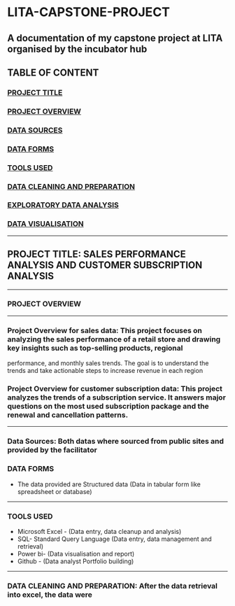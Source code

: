 # LITA-CAPSTONE-PROJECT
A documentation of my capstone project at LITA organised by the incubator hub 
---
## TABLE OF CONTENT

### [PROJECT TITLE](#project-title)

### [PROJECT OVERVIEW](#project-overview)

### [DATA SOURCES](#data-sources)

### [DATA FORMS](#data-forms)

### [TOOLS USED](#tools-used)

### [DATA CLEANING AND PREPARATION](#data-cleaning-and-preparation) 

### [EXPLORATORY DATA ANALYSIS](#exploratory-data-analysis)

### [DATA VISUALISATION](#data-visualisation)

---
## PROJECT TITLE: SALES PERFORMANCE ANALYSIS AND CUSTOMER SUBSCRIPTION ANALYSIS 
---
### PROJECT OVERVIEW
---
### Project Overview for sales data: This project focuses on analyzing the sales performance of a retail store and drawing key insights such as top-selling products, regional
performance, and monthly sales trends. The goal is to understand the trends and take actionable steps to increase revenue in each region
### Project Overview for customer subscription data: This project analyzes the trends of a subscription service. It answers major questions on the most used subscription package and the renewal and cancellation patterns.
---
### Data Sources: Both datas where sourced from public sites and provided by the facilitator

### DATA FORMS
- The data provided are Structured data (Data in tabular form like spreadsheet or database)
---
### TOOLS USED
- Microsoft Excel - (Data entry, data cleanup and analysis)
- SQL- Standard Query Language (Data entry, data management and retrieval)
- Power bi- (Data visualisation and report)
- Github - (Data analyst Portfolio building)
---
### DATA CLEANING AND PREPARATION: After the data retrieval into excel, the data were 

